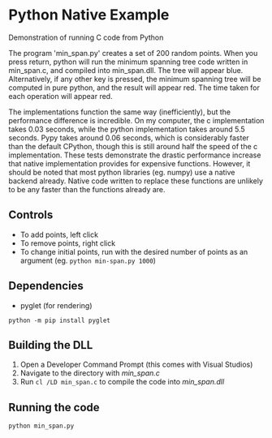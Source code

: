 Python Native Example
=====================

Demonstration of running C code from Python

The program 'min_span.py' creates a set of 200 random points. When you press return, python will run the minimum spanning tree code written in min_span.c, and compiled into min_span.dll. The tree will appear blue. Alternatively, if any other key is pressed, the minimum spanning tree will be computed in pure python, and the result will appear red. The time taken for each operation will appear red.

The implementations function the same way (inefficiently), but the performance difference is incredible. On my computer, the c implementation takes 0.03 seconds, while the python implementation takes around 5.5 seconds. Pypy takes around 0.06 seconds, which is considerably faster than the default CPython, though this is still around half the speed of the c implementation. These tests demonstrate the drastic performance increase that native implementation provides for expensive functions. However, it should be noted that most python libraries (eg. numpy) use a native backend already. Native code written to replace these functions are unlikely to be any faster than the functions already are.

Controls
--------

* To add points, left click
* To remove points, right click
* To change initial points, run with the desired number of points as an argument (eg. `python min-span.py 1000`)

Dependencies
------------

* pyglet (for rendering)

`python -m pip install pyglet`

Building the DLL
----------------

1. Open a Developer Command Prompt (this comes with Visual Studios)
2. Navigate to the directory with *min_span.c*
3. Run `cl /LD min_span.c` to compile the code into *min_span.dll*

Running the code
----------------

`python min_span.py`
